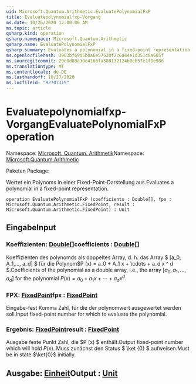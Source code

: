 ```yaml
---
uid: Microsoft.Quantum.Arithmetic.EvaluatePolynomialFxP
title: Evaluatepolynomialfxp-Vorgang
ms.date: 10/26/2020 12:00:00 AM
ms.topic: article
qsharp.kind: operation
qsharp.namespace: Microsoft.Quantum.Arithmetic
qsharp.name: EvaluatePolynomialFxP
qsharp.summary: Evaluates a polynomial in a fixed-point representation.
ms.openlocfilehash: 3903bf69d5b0a6e57530f2c6a44e1d351c8a605f
ms.sourcegitcommit: 29e0d88a30e4166fa580132124b0eb57e1f0e986
ms.translationtype: MT
ms.contentlocale: de-DE
ms.lasthandoff: 10/27/2020
ms.locfileid: "92707319"
---
```

# <a name="evaluatepolynomialfxp-operation"></a><span data-ttu-id="487c5-102">Evaluatepolynomialfxp-Vorgang</span><span class="sxs-lookup"><span data-stu-id="487c5-102">EvaluatePolynomialFxP operation</span></span>

<span data-ttu-id="487c5-103">Namespace: [Microsoft. Quantum. Arithmetik](xref:Microsoft.Quantum.Arithmetic)</span><span class="sxs-lookup"><span data-stu-id="487c5-103">Namespace: [Microsoft.Quantum.Arithmetic](xref:Microsoft.Quantum.Arithmetic)</span></span>

<span data-ttu-id="487c5-104">Paketen [](https://nuget.org/packages/)</span><span class="sxs-lookup"><span data-stu-id="487c5-104">Package: [](https://nuget.org/packages/)</span></span>


<span data-ttu-id="487c5-105">Wertet ein Polynoms in einer Fixed-Point-Darstellung aus.</span><span class="sxs-lookup"><span data-stu-id="487c5-105">Evaluates a polynomial in a fixed-point representation.</span></span>

```qsharp
operation EvaluatePolynomialFxP (coefficients : Double[], fpx : Microsoft.Quantum.Arithmetic.FixedPoint, result : Microsoft.Quantum.Arithmetic.FixedPoint) : Unit
```


## <a name="input"></a><span data-ttu-id="487c5-106">Eingabe</span><span class="sxs-lookup"><span data-stu-id="487c5-106">Input</span></span>

### <a name="coefficients--double"></a><span data-ttu-id="487c5-107">Koeffizienten: [Double](xref:microsoft.quantum.lang-ref.double)[]</span><span class="sxs-lookup"><span data-stu-id="487c5-107">coefficients : [Double](xref:microsoft.quantum.lang-ref.double)[]</span></span>

<span data-ttu-id="487c5-108">Koeffizienten des polynomds als doppeltes Array, d. h. das Array $ [a_0, A_1,..., a_d] $ für die Polynom$P (x) = a_0 + A_1 x + \cdots + a_d x ^ d $.</span><span class="sxs-lookup"><span data-stu-id="487c5-108">Coefficients of the polynomial as a double array, i.e., the array $[a_0, a_1, ..., a_d]$ for the polynomial $P(x) = a_0 + a_1 x + \cdots + a_d x^d$.</span></span>


### <a name="fpx--fixedpoint"></a><span data-ttu-id="487c5-109">FPX: [FixedPoint](xref:Microsoft.Quantum.Arithmetic.FixedPoint)</span><span class="sxs-lookup"><span data-stu-id="487c5-109">fpx : [FixedPoint](xref:Microsoft.Quantum.Arithmetic.FixedPoint)</span></span>

<span data-ttu-id="487c5-110">Eingabe-fest Komma Zahl, für die der polynomwert ausgewertet werden soll.</span><span class="sxs-lookup"><span data-stu-id="487c5-110">Input fixed-point number for which to evaluate the polynomial.</span></span>


### <a name="result--fixedpoint"></a><span data-ttu-id="487c5-111">Ergebnis: [FixedPoint](xref:Microsoft.Quantum.Arithmetic.FixedPoint)</span><span class="sxs-lookup"><span data-stu-id="487c5-111">result : [FixedPoint](xref:Microsoft.Quantum.Arithmetic.FixedPoint)</span></span>

<span data-ttu-id="487c5-112">Ausgabe feste Punkt Zahl, die $P (x) $ enthält.</span><span class="sxs-lookup"><span data-stu-id="487c5-112">Output fixed-point number which will hold $P(x)$.</span></span> <span data-ttu-id="487c5-113">Muss zunächst den Status $ \ket {0} $ aufweisen.</span><span class="sxs-lookup"><span data-stu-id="487c5-113">Must be in state $\ket{0}$ initially.</span></span>



## <a name="output--unit"></a><span data-ttu-id="487c5-114">Ausgabe: [Einheit](xref:microsoft.quantum.lang-ref.unit)</span><span class="sxs-lookup"><span data-stu-id="487c5-114">Output : [Unit](xref:microsoft.quantum.lang-ref.unit)</span></span>

